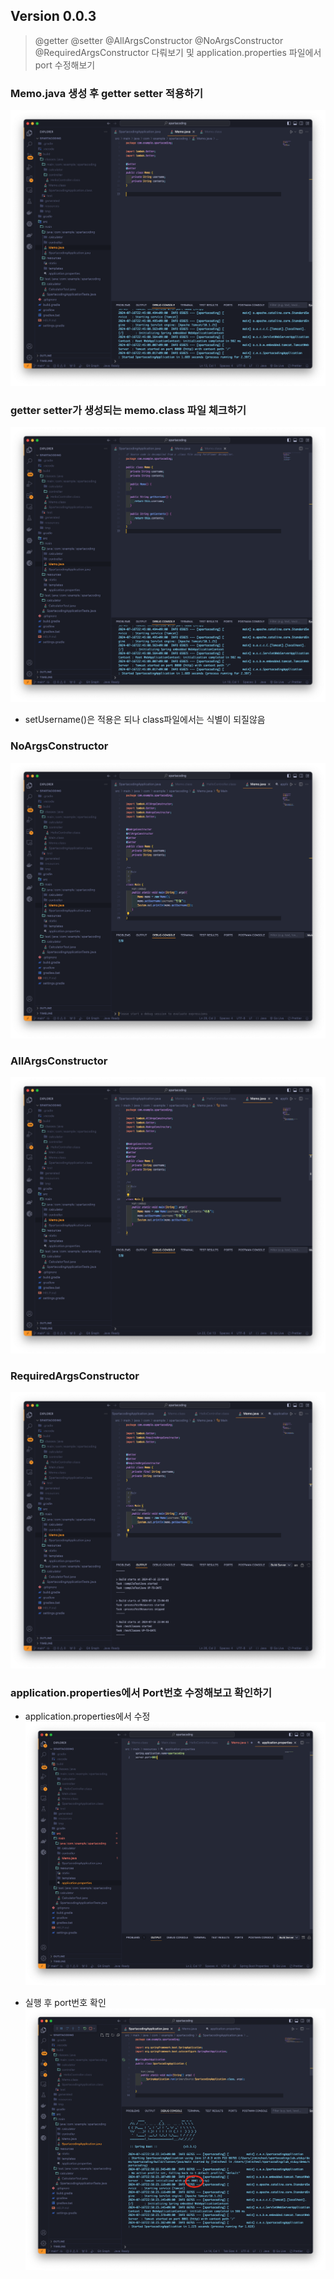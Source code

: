 ## Version 0.0.3
> @getter @setter @AllArgsConstructor @NoArgsConstructor @RequiredArgsConstructor 다뤄보기 및 application.properties 파일에서 port 수정해보기

### Memo.java 생성 후 getter setter 적용하기
![스크린샷](./IMG/0.0.3/memo_java_gs.png)

### getter setter가 생성되는 memo.class 파일 체크하기
![스크린샷](./IMG/0.0.3/memo_class.png)
* setUsername()은 적용은 되나 class파일에서는 식별이 되질않음

### NoArgsConstructor
![스크린샷](./IMG/0.0.3/memo_java_no.png)

### AllArgsConstructor
![스크린샷](./IMG/0.0.3/memo_java_all.png)

### RequiredArgsConstructor
![스크린샷](./IMG/0.0.3/memo_java_re.png)

### application.properties에서 Port번호 수정해보고 확인하기
* application.properties에서 수정
![스크린샷](./IMG/0.0.3/port_file.png)

* 실행 후 port번호 확인
![스크린샷](./IMG/0.0.3/port_check.png)